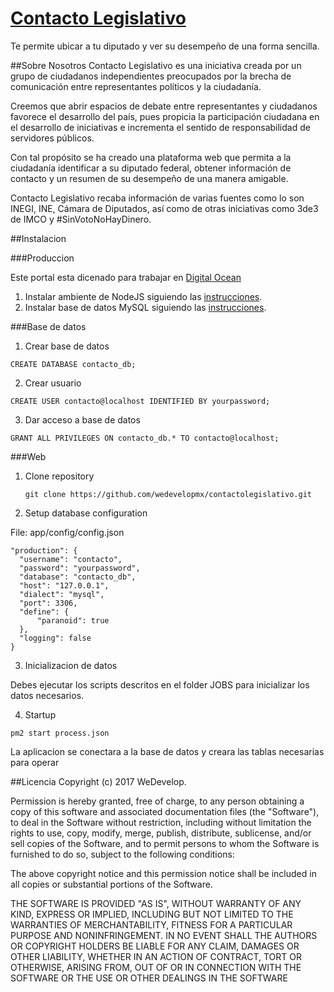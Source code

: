 # [Contacto Legislativo](http://contactolegislativo.com)

Te permite ubicar a tu diputado y ver su desempeño de una forma sencilla.

##Sobre Nosotros
Contacto Legislativo es una iniciativa creada por un grupo de ciudadanos independientes preocupados por la brecha de comunicación entre representantes políticos y la ciudadanía. 

Creemos que abrir espacios de debate entre representantes y ciudadanos favorece el desarrollo del país, pues propicia la participación ciudadana en el desarrollo de iniciativas e incrementa el sentido de responsabilidad de servidores públicos. 

Con tal propósito se ha creado una plataforma web que permita a la ciudadanía identificar a su diputado federal, obtener información de contacto y un resumen de su desempeño de una manera amigable. 

Contacto Legislativo recaba información de varias fuentes como lo son INEGI, INE, Cámara de Diputados, así como de otras iniciativas como 3de3 de IMCO y #SinVotoNoHayDinero. 

##Instalacion

###Produccion

Este portal esta dicenado para trabajar en [Digital Ocean](http://digitalocean.com)

1. Instalar ambiente de NodeJS siguiendo las [instrucciones](https://www.digitalocean.com/community/tutorials/how-to-set-up-a-node-js-application-for-production-on-ubuntu-16-04).
2. Instalar base de datos MySQL siguiendo las [instrucciones](https://www.digitalocean.com/community/tutorials/how-to-install-mysql-on-ubuntu-14-04).

###Base de datos

1. Crear base de datos
  
  ```
  CREATE DATABASE contacto_db;
  ```

2. Crear usuario

  ```
  CREATE USER contacto@localhost IDENTIFIED BY yourpassword;
  ```
  
3. Dar acceso a base de datos

  ```
  GRANT ALL PRIVILEGES ON contacto_db.* TO contacto@localhost;
  ```

###Web
 
1. Clone repository
 
   ```
   git clone https://github.com/wedevelopmx/contactolegislativo.git
   ```
 
2. Setup database configuration
 
  File: app/config/config.json 
  ```
  "production": {
    "username": "contacto",
    "password": "yourpassword",
    "database": "contacto_db",
    "host": "127.0.0.1",
    "dialect": "mysql",
    "port": 3306,
    "define": {
        "paranoid": true
    },
    "logging": false
  }
  ```
  
3. Inicializacion de datos

  Debes ejecutar los scripts descritos en el folder JOBS para inicializar los datos necesarios.

4. Startup

  ```
  pm2 start process.json
  ```
  
  La aplicacion se conectara a la base de datos y creara las tablas necesarias para operar
  
##Licencia
Copyright (c) 2017 WeDevelop.

Permission is hereby granted, free of charge, to any person obtaining a copy of this software and associated documentation files (the "Software"), to deal in the Software without restriction, including without limitation the rights to use, copy, modify, merge, publish, distribute, sublicense, and/or sell copies of the Software, and to permit persons to whom the Software is furnished to do so, subject to the following conditions:

The above copyright notice and this permission notice shall be included in all copies or substantial portions of the Software.

THE SOFTWARE IS PROVIDED "AS IS", WITHOUT WARRANTY OF ANY KIND, EXPRESS OR IMPLIED, INCLUDING BUT NOT LIMITED TO THE WARRANTIES OF MERCHANTABILITY, FITNESS FOR A PARTICULAR PURPOSE AND NONINFRINGEMENT. IN NO EVENT SHALL THE AUTHORS OR COPYRIGHT HOLDERS BE LIABLE FOR ANY CLAIM, DAMAGES OR OTHER LIABILITY, WHETHER IN AN ACTION OF CONTRACT, TORT OR OTHERWISE, ARISING FROM, OUT OF OR IN CONNECTION WITH THE SOFTWARE OR THE USE OR OTHER DEALINGS IN THE SOFTWARE
 
 
